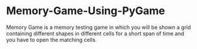 # Memory-Game-Using-PyGame
Memory Game is a memory testing game in which you will be shown a grid containing different shapes in different cells for a short span of time and you have to open the matching cells.
